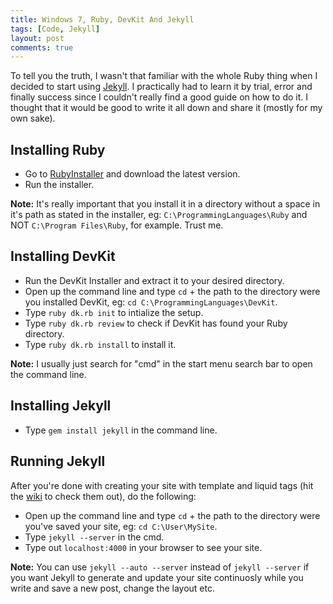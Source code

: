 ```yaml
---
title: Windows 7, Ruby, DevKit And Jekyll
tags: [Code, Jekyll]
layout: post
comments: true
---
```


To tell you the truth, I wasn't that familiar with the whole Ruby thing when I decided to start using [Jekyll](http://www.jekyllrb.com/ "Jekyll"). I practically had to learn it by trial, error and finally success since I couldn't really find a good guide on how to do it. I thought that it would be good to write it all down and share it (mostly for my own sake).

## Installing Ruby

- Go to [RubyInstaller](http://rubyinstaller.org/ "Ruby Installer for Windows") and download the latest version.
- Run the installer.

**Note:** It's really important that you install it in a directory without a space in it's path as stated in the installer, eg: `C:\ProgrammingLanguages\Ruby` and NOT `C:\Program Files\Ruby`, for example. Trust me.

## Installing DevKit

- Run the DevKit Installer and extract it to your desired directory.
- Open up the command line and type `cd` + the path to the directory were you installed DevKit, eg: `cd C:\ProgrammingLanguages\DevKit`.
- Type `ruby dk.rb init` to intialize the setup.
- Type `ruby dk.rb review` to check if DevKit has found your Ruby directory.
- Type `ruby dk.rb install` to install it.

**Note:** I usually just search for "cmd" in the start menu search bar to open the command line.

## Installing Jekyll

- Type `gem install jekyll` in the command line.

## Running Jekyll

After you're done with creating your site with template and liquid tags (hit the [wiki](https://github.com/mojombo/jekyll/wiki "Jekyll wiki") to check them out), do the following:

- Open up the command line and type `cd` + the path to the directory were you've saved your site, eg: `cd C:\User\MySite`.
- Type `jekyll --server` in the cmd.
- Type out `localhost:4000` in your browser to see your site.

**Note:** You can use `jekyll --auto --server` instead of `jekyll --server` if you want Jekyll to generate and update your site continuosly while you write and save a new post, change the layout etc.